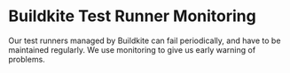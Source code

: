 # Buildkite Test Runner Monitoring

Our test runners managed by Buildkite can fail periodically, and have to be maintained regularly. We use monitoring to give us early warning of problems.
